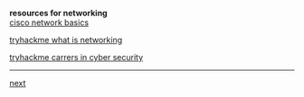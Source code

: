 **resources for networking** \
[cisco network basics](https://www.netacad.com/courses/networking-basics?courseLang=en-US)

[tryhackme what is networking](https://tryhackme.com/r/room/whatisnetworking)

[tryhackme carrers in cyber security](https://tryhackme.com/r/room/careersincyber)

-------------------------------------

[next](https://github.com/ROT101/learn_something/blob/main/networking/11.wireshark.md)
